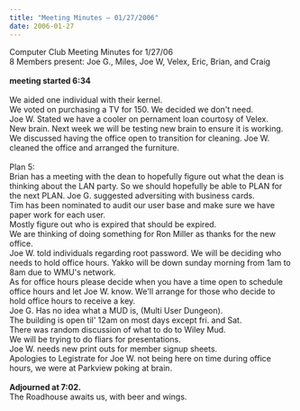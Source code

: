```yaml
---
title: "Meeting Minutes – 01/27/2006"
date: 2006-01-27
---
```

Computer Club Meeting Minutes for 1/27/06<br>
8 Members present: Joe G.,  Miles, Joe W, Velex, Eric, Brian, and Craig<br>
<br>
<b> meeting started 6:34</b><br>
<br>
We aided one individual with their kernel.<br>
We voted on purchasing a TV for 150. We decided we don't need.<br>
Joe W. Stated we have a cooler on pernament loan courtosy of Velex.<br>
New brain. Next week we will be testing new brain to ensure it is working.<br>
We discussed having the office open to transition for cleaning.  Joe W. cleaned the office and arranged the furniture.<br>
<br>
Plan 5:<br>
Brian has a meeting with the dean to hopefully figure out what the dean is thinking about the LAN party.  So we should hopefully be able to PLAN for the next PLAN.  Joe G. suggested adversiting with business cards.<br>
Tim has been nominated to audit our user base and make sure we have paper work for each user.<br> Mostly figure out who is expired that should be expired.<br>
We are thinking of doing something for Ron Miller as thanks for the new office.<br>  Joe W. told individuals regarding root password. We will be deciding who needs to hold office hours.  Yakko will be down sunday morning from 1am to 8am due to WMU's network.<br> As for office hours please decide when you have a time open to schedule office hours and let Joe W. know.  We'll arrange for those who decide to hold office hours to receive a key.<br>
Joe G. Has no idea what a MUD is, (Multi User Dungeon).<br>
The building is open til' 12am on most days except fri. and Sat.<br>
There was random discussion of what to do to Wiley Mud.<br>
We will be trying to do fliars for presentations.<br>
Joe W. needs new print outs for member signup sheets.<br>
Apologies to Legistrate for Joe W. not being here on time during office hours, we were at Parkview poking at brain.<br>
<BR>
<b>Adjourned at 7:02.</b><br>
The Roadhouse awaits us, with beer and wings.<br>

